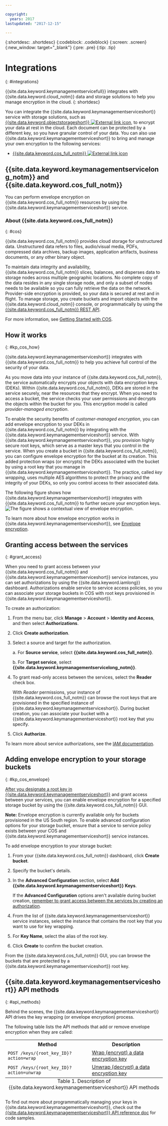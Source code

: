 ```yaml
---

copyright:
  years: 2017
lastupdated: "2017-12-15"

---
```


{:shortdesc: .shortdesc}
{:codeblock: .codeblock}
{:screen: .screen}
{:new_window: target="_blank"}
{:pre: .pre}
{:tip: .tip}

# Integrations
{: #integrations}

{{site.data.keyword.keymanagementservicefull}} integrates with {{site.data.keyword.cloud_notm}} data and storage solutions to help you manage encryption in the cloud.
{: shortdesc}

You can integrate the {{site.data.keyword.keymanagementserviceshort}} service with storage solutions, such as [{{site.data.keyword.objectstorageshort}} ![External link icon](../../icons/launch-glyph.svg "External link icon")](/docs/services/ObjectStorage/index.html), to encrypt your data at rest in the cloud. Each document can be protected by a different key, so you have granular control of your data. You can also use {{site.data.keyword.keymanagementserviceshort}} to bring and manage your own encryption to the following services:

- [{{site.data.keyword.cos_full_notm}} ![External link icon](../../icons/launch-glyph.svg "External link icon")](/docs/services/cloud-object-storage/about-cos.html#about-ibm-cloud-object-storage)

## {{site.data.keyword.keymanagementservicelong_notm}} and {{site.data.keyword.cos_full_notm}}

You can perform envelope encryption on {{site.data.keyword.cos_full_notm}} resources by using the {{site.data.keyword.keymanagementserviceshort}} service.

### About {{site.data.keyword.cos_full_notm}}
{: #cos}

{{site.data.keyword.cos_full_notm}} provides cloud storage for unstructured data. Unstructured data refers to files, audio/visual media, PDFs, compressed data archives, backup images, application artifacts, business documents, or any other binary object.  

To maintain data integrity and availability, {{site.data.keyword.cos_full_notm}} slices, balances, and disperses data to storage nodes across multiple geographic locations. No complete copy of the data resides in any single storage node, and only a subset of nodes needs to be available so you can fully retrieve the data on the network. Provider-side encryption is provided, so your data is secured at rest and in flight. To manage storage, you create buckets and import objects with the {{site.data.keyword.cloud_notm}} console, or programmatically by using the [{{site.data.keyword.cos_full_notm}} REST API](/docs/services/cloud-object-storage/api-reference/about-compatibility-api.html#about-the-cos-api).

For more information, see [Getting Started with COS](/docs/services/cloud-object-storage/getting-started.html#getting-started-cli-).

## How it works
{: #kp_cos_how}

{{site.data.keyword.keymanagementserviceshort}} integrates with {{site.data.keyword.cos_full_notm}} to help you achieve full control of the security of your data.  

As you move data into your instance of {{site.data.keyword.cos_full_notm}}, the service automatically encrypts your objects with data encryption keys (DEKs). Within {{site.data.keyword.cos_full_notm}}, DEKs are stored in the service securely, near the resources that they encrypt. When you need to access a bucket, the service checks your user permissions and decrypts the objects within the bucket for you. This encryption model is called _provider-managed encryption_.

To enable the security benefits of _customer-managed encryption_, you can add envelope encryption to your DEKs in {{site.data.keyword.cos_full_notm}} by integrating with the {{site.data.keyword.keymanagementserviceshort}} service. With {{site.data.keyword.keymanagementserviceshort}}, you provision highly secure root keys, which serve as a master keys that you control in the service. When you create a bucket in {{site.data.keyword.cos_full_notm}}, you can configure envelope encryption for the bucket at its creation. This added protection wraps (or encrypts) the DEKs associated with the bucket by using a root key that you manage in {{site.data.keyword.keymanagementserviceshort}}. The practice, called _key wrapping_, uses multiple AES algorithms to protect the privacy and the integrity of your DEKs, so only you control access to their associated data.

The following figure shows how {{site.data.keyword.keymanagementserviceshort}} integrates with {{site.data.keyword.cos_full_notm}} to further secure your encryption keys.
![The figure shows a contextual view of envelope encryption.](images/kp-cos-envelope.png)

To learn more about how envelope encryption works in {{site.data.keyword.keymanagementserviceshort}}, see [Envelope encryption](/docs/services/keymgmt/keyprotect_envelope.html).

## Granting access between the services
{: #grant_access}

When you need to grant access between your {{site.data.keyword.cos_full_notm}} and {{site.data.keyword.keymanagementserviceshort}} service instances, you can set authorizations by using the {{site.data.keyword.iamlong}} dashboard. Authorizations enable service to service access policies, so you can associate your storage buckets in COS with root keys provisioned in {{site.data.keyword.keymanagementserviceshort}}.

To create an authorization:

1. From the menu bar, click **Manage** &gt; **Account** &gt; **Identity and Access**, and then select **Authorizations**. 
2. Click **Create authorization**.
3. Select a source and target for the authorization.
 
    a. For **Source service**, select **{{site.data.keyword.cos_full_notm}}**.

    b. For **Target service**, select **{{site.data.keyword.keymanagementservicelong_notm}}**. 
4. To grant read-only access between the services, select the **Reader** check box.

    With _Reader_ permissions, your instance of {{site.data.keyword.cos_full_notm}} can browse the root keys that are provisioned in the specified instance of {{site.data.keyword.keymanagementserviceshort}}. During bucket creation, you can associate your bucket with a {{site.data.keyword.keymanagementserviceshort}} root key that you specify.
5. Click **Authorize**.

To learn more about service authorizations, see the [IAM documentation](/docs/iam/authorizations.html#serviceauth). 

## Adding envelope encryption to your storage buckets
{: #kp_cos_envelope}

[After you designate a root key in {{site.data.keyword.keymanagementserviceshort}}](/docs/services/keymgmt/keyprotect_create_keys.html) and grant access between your services, you can enable envelope encryption for a specified storage bucket by using the {{site.data.keyword.cos_full_notm}} GUI.

**Note:** Envelope encryption is currently available only for buckets provisioned in the US South region. To enable advanced configuration options for your storage bucket, ensure that a service to service policy exists between your COS and {{site.data.keyword.keymanagementserviceshort}} service instances.

To add envelope encryption to your storage bucket:

1. From your {{site.data.keyword.cos_full_notm}} dashboard, click **Create bucket**.
2. Specify the bucket's details.
3. In the **Advanced Configuration** section, select **Add {{site.data.keyword.keymanagementserviceshort}} Keys**.

    If the **Advanced Configuration** options aren't available during bucket creation, [remember to grant access between the services by creating an authorization](/docs/iam/authorizations.html#serviceauth). 
4. From the list of {{site.data.keyword.keymanagementserviceshort}} service instances, select the instance that contains the root key that you want to use for key wrapping.
5. For **Key Name**, select the alias of the root key.
6. Click **Create** to confirm the bucket creation.

From the {{site.data.keyword.cos_full_notm}} GUI, you can browse the buckets that are protected by a {{site.data.keyword.keymanagementserviceshort}} root key.

## {{site.data.keyword.keymanagementserviceshort}} API methods
{: #api_methods}

Behind the scenes, the {{site.data.keyword.keymanagementserviceshort}} API drives the key wrapping (or envelope encryption) process.  

The following table lists the API methods that add or remove envelope encryption when they are called:

<table>
  <tr>
    <th>Method</th>
    <th>Description</th>
  </tr>
  <tr>
    <td><code>POST /keys/{root_key_ID}?action=wrap</code></td>
    <td><a href="/docs/services/keymgmt/keyprotect_wrap_keys.html">Wrap (encrypt) a data encryption key</a></td>
  </tr>
  <tr>
    <td><code>POST /keys/{root_key_ID}?action=unwrap</code></td>
    <td><a href="/docs/services/keymgmt/keyprotect_unwrap_keys.html">Unwrap (decrypt) a data encryption key</a></td>
  </tr>
  <caption style="caption-side:bottom;">Table 1. Description of {{site.data.keyword.keymanagementserviceshort}} API methods</caption>
</table>

To find out more about programmatically managing your keys in {{site.data.keyword.keymanagementserviceshort}}, check out the [{{site.data.keyword.keymanagementserviceshort}} API reference doc](https://console.ng.bluemix.net/apidocs/639) for code samples.






